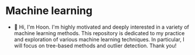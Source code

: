 # Machine learning
- 👋 Hi, I'm Hoon. I'm highly motivated and deeply interested in a variety of machine learning methods. This repository is dedicated to my practice and exploration of various machine learning techniques. In particular, I will focus on tree-based methods and outlier detection. Thank you!

